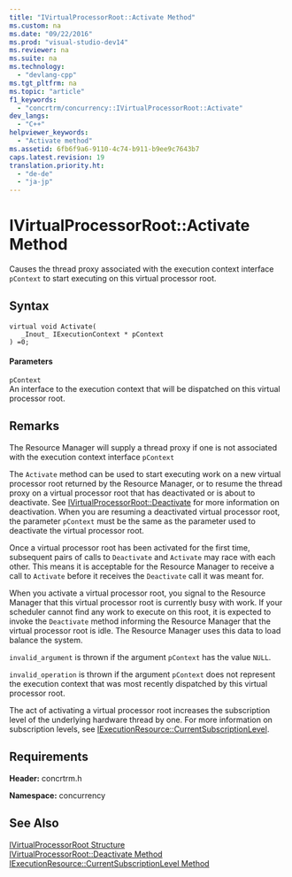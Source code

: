 ```yaml
---
title: "IVirtualProcessorRoot::Activate Method"
ms.custom: na
ms.date: "09/22/2016"
ms.prod: "visual-studio-dev14"
ms.reviewer: na
ms.suite: na
ms.technology: 
  - "devlang-cpp"
ms.tgt_pltfrm: na
ms.topic: "article"
f1_keywords: 
  - "concrtrm/concurrency::IVirtualProcessorRoot::Activate"
dev_langs: 
  - "C++"
helpviewer_keywords: 
  - "Activate method"
ms.assetid: 6fb6f9a6-9110-4c74-b911-b9ee9c7643b7
caps.latest.revision: 19
translation.priority.ht: 
  - "de-de"
  - "ja-jp"
---
```

# IVirtualProcessorRoot::Activate Method
Causes the thread proxy associated with the execution context interface `pContext` to start executing on this virtual processor root.  
  
## Syntax  
  
```  
virtual void Activate(  
   _Inout_ IExecutionContext * pContext  
) =0;  
```  
  
#### Parameters  
 `pContext`  
 An interface to the execution context that will be dispatched on this virtual processor root.  
  
## Remarks  
 The Resource Manager will supply a thread proxy if one is not associated with the execution context interface `pContext`  
  
 The `Activate` method can be used to start executing work on a new virtual processor root returned by the Resource Manager, or to resume the thread proxy on a virtual processor root that has deactivated or is about to deactivate. See [IVirtualProcessorRoot::Deactivate](../vs140/ivirtualprocessorroot--deactivate-method.md) for more information on deactivation. When you are resuming a deactivated virtual processor root, the parameter `pContext` must be the same as the parameter used to deactivate the virtual processor root.  
  
 Once a virtual processor root has been activated for the first time, subsequent pairs of calls to `Deactivate` and `Activate` may race with each other. This means it is acceptable for the Resource Manager to receive a call to `Activate` before it receives the `Deactivate` call it was meant for.  
  
 When you activate a virtual processor root, you signal to the Resource Manager that this virtual processor root is currently busy with work. If your scheduler cannot find any work to execute on this root, it is expected to invoke the `Deactivate` method informing the Resource Manager that the virtual processor root is idle. The Resource Manager uses this data to load balance the system.  
  
 `invalid_argument` is thrown if the argument `pContext` has the value `NULL`.  
  
 `invalid_operation` is thrown if the argument `pContext` does not represent the execution context that was most recently dispatched by this virtual processor root.  
  
 The act of activating a virtual processor root increases the subscription level of the underlying hardware thread by one. For more information on subscription levels, see [IExecutionResource::CurrentSubscriptionLevel](../vs140/iexecutionresource--currentsubscriptionlevel-method.md).  
  
## Requirements  
 **Header:** concrtrm.h  
  
 **Namespace:** concurrency  
  
## See Also  
 [IVirtualProcessorRoot Structure](../vs140/ivirtualprocessorroot-structure.md)   
 [IVirtualProcessorRoot::Deactivate Method](../vs140/ivirtualprocessorroot--deactivate-method.md)   
 [IExecutionResource::CurrentSubscriptionLevel Method](../vs140/iexecutionresource--currentsubscriptionlevel-method.md)